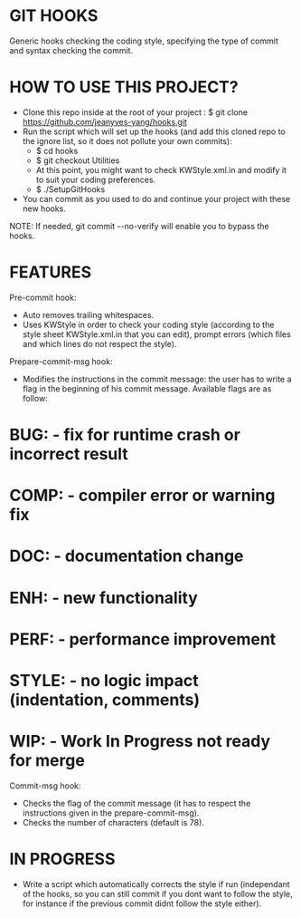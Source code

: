 GIT HOOKS
=========================================================================================================

Generic hooks checking the coding style, specifying the type of commit and syntax checking the commit.



HOW TO USE THIS PROJECT?
=========================================================================================================

- Clone this repo inside at the root of your project : $ git clone https://github.com/jeanyves-yang/hooks.git
- Run the script which will set up the hooks (and add this cloned repo to the ignore list, so it does not pollute your own commits): 
  - $ cd hooks
  - $ git checkout Utilities
  - At this point, you might want to check KWStyle.xml.in and modify it to suit your coding preferences.
  - $ ./SetupGitHooks 
- You can commit as you used to do and continue your project with these new hooks. 

NOTE: If needed, git commit --no-verify will enable you to bypass the hooks.


FEATURES
=========================================================================================================

Pre-commit hook: 
- Auto removes trailing whitespaces.
- Uses KWStyle in order to check your coding style (according to the style sheet KWStyle.xml.in that you can edit), prompt errors (which files and which lines do not respect the style).

Prepare-commit-msg hook:
- Modifies the instructions in the commit message: the user has to write a flag in the beginning of his commit message. 
Available flags are as follow:
# BUG: - fix for runtime crash or incorrect result
# COMP: - compiler error or warning fix
# DOC: - documentation change
# ENH: - new functionality
# PERF: - performance improvement
# STYLE: - no logic impact (indentation, comments)
# WIP: - Work In Progress not ready for merge

Commit-msg hook:
- Checks the flag of the commit message (it has to respect the instructions given in the prepare-commit-msg).
- Checks the number of characters (default is 78).

IN PROGRESS
=========================================================================================================

- Write a script which automatically corrects the style if run (independant of the hooks, so you can still commit if you dont want to follow the style, for instance if the previous commit didnt follow the style either). 

